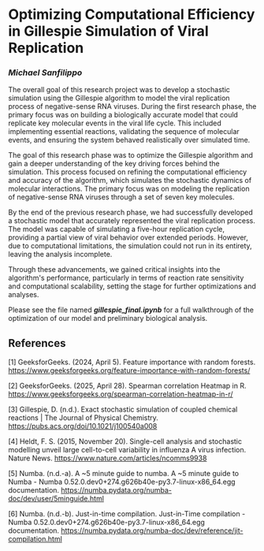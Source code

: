 # **Optimizing Computational Efficiency in Gillespie Simulation of Viral Replication**

### *Michael Sanfilippo*

The overall goal of this research project was to develop a stochastic simulation using the Gillespie algorithm to model the viral replication process of negative-sense RNA viruses. During the first research phase, the primary focus was on building a biologically accurate model that could replicate key molecular events in the viral life cycle. This included implementing essential reactions, validating the sequence of molecular events, and ensuring the system behaved realistically over simulated time.

The goal of this research phase was to optimize the Gillespie algorithm and gain a deeper understanding of the key driving forces behind the simulation. This process focused on refining the computational efficiency and accuracy of the algorithm, which simulates the stochastic dynamics of molecular interactions. The primary focus was on modeling the replication of negative-sense RNA viruses through a set of seven key molecules.

By the end of the previous research phase, we had successfully developed a stochastic model that accurately represented the viral replication process. The model was capable of simulating a five-hour replication cycle, providing a partial view of viral behavior over extended periods. However, due to computational limitations, the simulation could not run in its entirety, leaving the analysis incomplete.

Through these advancements, we gained critical insights into the algorithm's performance, particularly in terms of reaction rate sensitivity and computational scalability, setting the stage for further optimizations and analyses.

Please see the file named ***gillespie_final.ipynb*** for a full walkthrough of the optimization of our model and preliminary biological analysis.

## **References**
[1] GeeksforGeeks. (2024, April 5). Feature importance with random forests. https://www.geeksforgeeks.org/feature-importance-with-random-forests/

[2] GeeksforGeeks. (2025, April 28). Spearman correlation Heatmap in R. https://www.geeksforgeeks.org/spearman-correlation-heatmap-in-r/

[3] Gillespie, D. (n.d.). Exact stochastic simulation of coupled chemical reactions | The Journal of Physical Chemistry. https://pubs.acs.org/doi/10.1021/j100540a008

[4] Heldt, F. S. (2015, November 20). Single-cell analysis and stochastic modelling unveil large cell-to-cell variability in influenza A virus infection. Nature News. https://www.nature.com/articles/ncomms9938

[5] Numba. (n.d.-a). A ~5 minute guide to numba. A ~5 minute guide to Numba - Numba 0.52.0.dev0+274.g626b40e-py3.7-linux-x86_64.egg documentation. https://numba.pydata.org/numba-doc/dev/user/5minguide.html

[6] Numba. (n.d.-b). Just-in-time compilation. Just-in-Time compilation - Numba 0.52.0.dev0+274.g626b40e-py3.7-linux-x86_64.egg documentation. https://numba.pydata.org/numba-doc/dev/reference/jit-compilation.html
